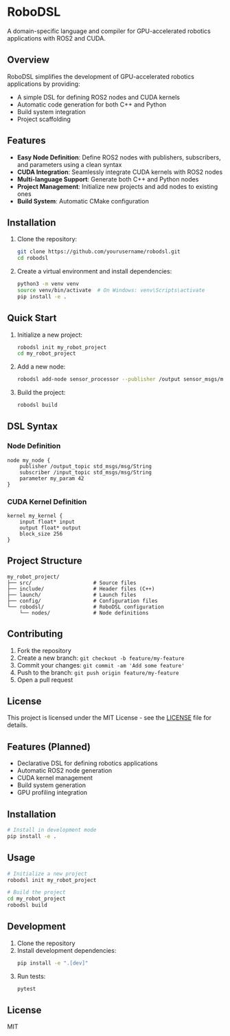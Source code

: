 # RoboDSL

A domain-specific language and compiler for GPU-accelerated robotics applications with ROS2 and CUDA.

## Overview

RoboDSL simplifies the development of GPU-accelerated robotics applications by providing:

- A simple DSL for defining ROS2 nodes and CUDA kernels
- Automatic code generation for both C++ and Python
- Build system integration
- Project scaffolding

## Features

- **Easy Node Definition**: Define ROS2 nodes with publishers, subscribers, and parameters using a clean syntax
- **CUDA Integration**: Seamlessly integrate CUDA kernels with ROS2 nodes
- **Multi-language Support**: Generate both C++ and Python nodes
- **Project Management**: Initialize new projects and add nodes to existing ones
- **Build System**: Automatic CMake configuration

## Installation

1. Clone the repository:
   ```bash
   git clone https://github.com/yourusername/robodsl.git
   cd robodsl
   ```

2. Create a virtual environment and install dependencies:
   ```bash
   python3 -m venv venv
   source venv/bin/activate  # On Windows: venv\Scripts\activate
   pip install -e .
   ```

## Quick Start

1. Initialize a new project:
   ```bash
   robodsl init my_robot_project
   cd my_robot_project
   ```

2. Add a new node:
   ```bash
   robodsl add-node sensor_processor --publisher /output sensor_msgs/msg/Image --subscriber /input sensor_msgs/msg/Image
   ```

3. Build the project:
   ```bash
   robodsl build
   ```

## DSL Syntax

### Node Definition
```
node my_node {
    publisher /output_topic std_msgs/msg/String
    subscriber /input_topic std_msgs/msg/String
    parameter my_param 42
}
```

### CUDA Kernel Definition
```
kernel my_kernel {
    input float* input
    output float* output
    block_size 256
}
```

## Project Structure

```
my_robot_project/
├── src/                    # Source files
├── include/                # Header files (C++)
├── launch/                 # Launch files
├── config/                 # Configuration files
└── robodsl/                # RoboDSL configuration
    └── nodes/              # Node definitions
```

## Contributing

1. Fork the repository
2. Create a new branch: `git checkout -b feature/my-feature`
3. Commit your changes: `git commit -am 'Add some feature'`
4. Push to the branch: `git push origin feature/my-feature`
5. Open a pull request

## License

This project is licensed under the MIT License - see the [LICENSE](LICENSE) file for details.

## Features (Planned)

- Declarative DSL for defining robotics applications
- Automatic ROS2 node generation
- CUDA kernel management
- Build system generation
- GPU profiling integration

## Installation

```bash
# Install in development mode
pip install -e .
```

## Usage

```bash
# Initialize a new project
robodsl init my_robot_project

# Build the project
cd my_robot_project
robodsl build
```

## Development

1. Clone the repository
2. Install development dependencies:
   ```bash
   pip install -e ".[dev]"
   ```
3. Run tests:
   ```bash
   pytest
   ```

## License

MIT
